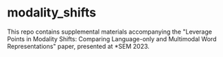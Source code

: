 # modality_shifts
This repo contains supplemental materials accompanying the "Leverage Points in Modality Shifts: Comparing Language-only and Multimodal Word Representations" paper, presented at *SEM 2023. 
